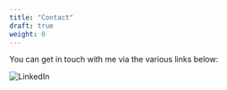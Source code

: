 ```yaml
---
title: "Contact"
draft: true
weight: 0
---
```



You can get in touch with me via the various links below: 


![LinkedIn](/linkedin.png)
